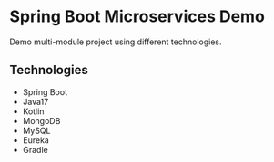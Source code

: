 # Spring Boot Microservices Demo
Demo multi-module project using different technologies.
## Technologies

- Spring Boot
- Java17
- Kotlin
- MongoDB
- MySQL
- Eureka
- Gradle
